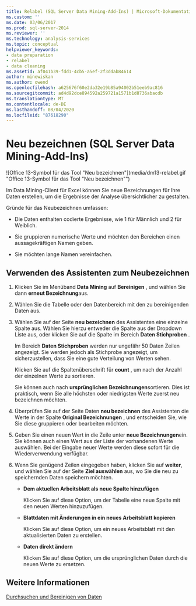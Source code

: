 ```yaml
---
title: Relabel (SQL Server Data Mining-Add-Ins) | Microsoft-Dokumentation
ms.custom: ''
ms.date: 03/06/2017
ms.prod: sql-server-2014
ms.reviewer: ''
ms.technology: analysis-services
ms.topic: conceptual
helpviewer_keywords:
- data preparation
- relabel
- data cleaning
ms.assetid: af041b39-fdd1-4cb5-a5ef-2f3ddab84614
author: minewiskan
ms.author: owend
ms.openlocfilehash: a625676f60e2da32e19b85a94002b51eeb9ac816
ms.sourcegitcommit: ad4d92dce894592a259721a1571b1d8736abacdb
ms.translationtype: MT
ms.contentlocale: de-DE
ms.lasthandoff: 08/04/2020
ms.locfileid: "87618290"
---
```

# <a name="relabel-sql-server-data-mining-add-ins"></a>Neu bezeichnen (SQL Server Data Mining-Add-Ins)
  ![Office 13-Symbol für das Tool "Neu bezeichnen"](media/dm13-relabel.gif "Office 13-Symbol für das Tool "Neu bezeichnen"")

 Im Data Mining-Client für Excel können Sie neue Bezeichnungen für Ihre Daten erstellen, um die Ergebnisse der Analyse übersichtlicher zu gestalten.

 Gründe für das Neubezeichnen umfassen:

-   Die Daten enthalten codierte Ergebnisse, wie 1 für Männlich und 2 für Weiblich.

-   Sie gruppieren numerische Werte und möchten den Bereichen einen aussagekräftigen Namen geben.

-   Sie möchten lange Namen vereinfachen.

## <a name="using-the-relabel-wizard"></a>Verwenden des Assistenten zum Neubezeichnen

1.  Klicken Sie im Menüband **Data Mining** auf **Bereinigen** , und wählen Sie dann **erneut Bezeichnung**aus.

2.  Wählen Sie die Tabelle oder den Datenbereich mit den zu bereinigenden Daten aus.

3.  Wählen Sie auf der Seite **neu bezeichnen** des Assistenten eine einzelne Spalte aus. Wählen Sie hierzu entweder die Spalte aus der Dropdown Liste aus, oder klicken Sie auf die Spalte im Bereich **Daten Stichproben** .

     Im Bereich **Daten Stichproben** werden nur ungefähr 50 Daten Zeilen angezeigt. Sie werden jedoch als Stichprobe angezeigt, um sicherzustellen, dass Sie eine gute Verteilung von Werten sehen.

     Klicken Sie auf die Spaltenüberschrift für **count** , um nach der Anzahl der einzelnen Werte zu sortieren.

     Sie können auch nach **ursprünglichen Bezeichnungen**sortieren. Dies ist praktisch, wenn Sie alle höchsten oder niedrigsten Werte zuerst neu bezeichnen möchten.

4.  Überprüfen Sie auf der Seite Daten **neu bezeichnen** des Assistenten die Werte in der Spalte **Original Bezeichnungen** , und entscheiden Sie, wie Sie diese gruppieren oder bearbeiten möchten.

5.  Geben Sie einen neuen Wert in die Zeile unter **neue Bezeichnungen**ein. Sie können auch einen Wert aus der Liste der vorhandenen Werte auswählen. Bei der Eingabe neuer Werte werden diese sofort für die Wiederverwendung verfügbar.

6.  Wenn Sie genügend Zeilen eingegeben haben, klicken Sie auf **weiter**, und wählen Sie auf der Seite **Ziel auswählen** aus, wo Sie die neu zu speichernden Daten speichern möchten.

    -   **Dem aktuellen Arbeitsblatt als neue Spalte hinzufügen**

         Klicken Sie auf diese Option, um der Tabelle eine neue Spalte mit den neuen Werten hinzuzufügen.

    -   **Blattdaten mit Änderungen in ein neues Arbeitsblatt kopieren**

         Klicken Sie auf diese Option, um ein neues Arbeitsblatt mit den aktualisierten Daten zu erstellen.

    -   **Daten direkt ändern**

         Klicken Sie auf diese Option, um die ursprünglichen Daten durch die neuen Werte zu ersetzen.

## <a name="see-also"></a>Weitere Informationen
 [Durchsuchen und Bereinigen von Daten](exploring-and-cleaning-data.md)


